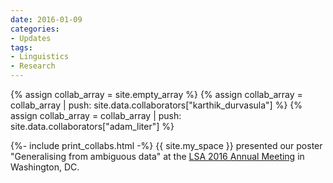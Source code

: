 ```yaml
---
date: 2016-01-09
categories:
- Updates
tags:
- Linguistics
- Research
---
```


{% assign collab_array = site.empty_array %}
{% assign collab_array = collab_array | push: site.data.collaborators["karthik_durvasula"] %}
{% assign collab_array = collab_array | push: site.data.collaborators["adam_liter"] %}

{%- include print_collabs.html -%} {{ site.my_space }} presented our poster "Generalising from ambiguous data" at the <a href="http://www.linguisticsociety.org/event/lsa-2016-annual-meeting">LSA 2016 Annual Meeting</a> in Washington, DC.

<!-- more -->
